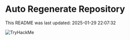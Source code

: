 # Auto Regenerate Repository

This README was last updated: 2025-01-29 22:07:32

 ![TryHackMe](https://tryhackme.com/badge/533634)